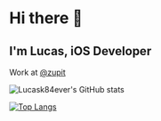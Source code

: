 # Hi there 👋
## I'm Lucas, iOS Developer
Work at [@zupit](https://github.com/ZupIT)

![Lucask84ever's GitHub stats](https://github-readme-stats.vercel.app/api?username=lucask84ever&theme=dark)


[![Top Langs](https://github-readme-stats.vercel.app/api/top-langs/?username=lucask84ever&theme=dark)](https://github.com/lucask84ever/github-readme-stats)
